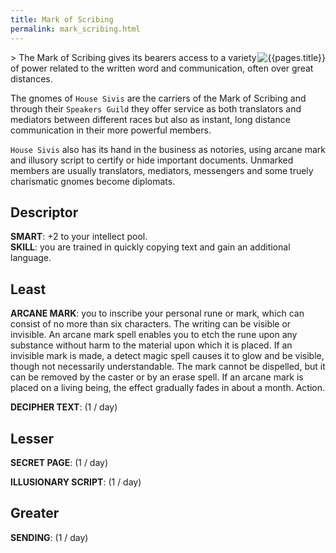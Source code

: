 ```yaml
---
title: Mark of Scribing
permalink: mark_scribing.html
---
```

<img src="images/dragonmarks/{{page.title}}.jpg" alt='{{pages.title}}' style="float:right">
> The Mark of Scribing gives its bearers access to a variety of power related to the written word and communication, often over great distances.

The gnomes of `House Sivis` are the carriers of the Mark of Scribing and through their `Speakers Guild` they offer service as both translators and mediators between different races but also as instant, long distance communication in their more powerful members.

`House Sivis` also has its hand in the business as notories, using arcane mark and illusory script to certify or hide important documents. Unmarked members are usually translators, mediators, messengers and some truely charismatic gnomes become diplomats.

## Descriptor
**SMART**: +2 to your intellect pool.  
**SKILL**: you are trained in quickly copying text and gain an additional language.

## Least
**ARCANE MARK**: you to inscribe your personal rune or mark, which can consist of no more than six characters. The writing can be visible or invisible. An arcane mark spell enables you to etch the rune upon any substance without harm to the material upon which it is placed. If an invisible mark is made, a detect magic spell causes it to glow and be visible, though not necessarily understandable. The mark cannot be dispelled, but it can be removed by the caster or by an erase spell. If an arcane mark is placed on a living being, the effect gradually fades in about a month. Action.

**DECIPHER TEXT**: (1 / day)

## Lesser
**SECRET PAGE**: (1 / day)

**ILLUSIONARY SCRIPT**: (1 / day)

## Greater
**SENDING**: (1 / day) 